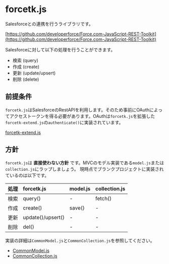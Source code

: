 # forcetk.js

Salesforceとの連携を行うライブラリです。

[https://github.com/developerforce/Force.com-JavaScript-REST-Toolkit](https://github.com/developerforce/Force.com-JavaScript-REST-Toolkit)

Salesforceに対して以下の処理を行うことができます。

* 検索 (query)
* 作成 (create)
* 更新 (update/upsert)
* 削除 (delete)

## 前提条件

`forcetk.js`はSalesforceのRestAPIを利用します。そのため事前にOAuthによってアクセストークンを得る必要があります。OAuthは`forcetk.js`を拡張した`forcetk-extend.js`の`authenticate()`に実装されています。

[forcetk-extend.js](https://github.com/FLECT-DEV-TEAM/phonegap-dev/blob/master/document/forcetk-extend.js.md)

## 方針

`forcetk.js`は __直接使わない方針__ です。MVCのモデル実装である`model.js`または`collection.js`にラップしましょう。
現時点でブランクプロジェクトに実装されているのは以下です。

| 処理 | forcetk.js | model.js | collection.js |
|:-----------|:--------------|:------------------|:----------|
| 検索 | query() | - | fetch() |
| 作成 | create() | save() | - |
| 更新 | update()/upsert() | - | - |
| 削除 | del() | - | - |

実装の詳細は`CommonModel.js`と`CommonCollection.js`を参照してください。

* [CommonModel.js](https://github.com/FLECT-DEV-TEAM/phonegap-dev/blob/master/document/common-model.js.md)
* [CommonCollection.js](https://github.com/FLECT-DEV-TEAM/phonegap-dev/blob/master/document/common-collection.js.md)

